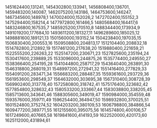 1451624400,131241,
1454302800,133941,
1456808400,136701,
1459483200,140087,
1462075200,143186,
1464753600,146247,
1467345600,148978,1
1470024000,152026,2
1472702400,155152,3
1475294400,158214,4
1477972800,161466,5
1480568400,164417,6
1483246800,167535,7
1485925200,170510,8
1488344400,173934,9
1491019200,177684,10
1493611200,181327,11
1496289600,185025,12
1498881600,189121,13
1501560000,193152,14
1504238400,197035,15
1506830400,200553,16
1509508800,204813,17
1512104400,208832,18
1514782800,212892,19
1517461200,217638,20
1519880400,221659,21
1522555200,226263,22
1525147200,230671,23
1527825600,235194,24
1530417600,239889,25
1533096000,244875,26
1535774400,249550,27
1538366400,254195,28
1541044800,258717,29
1543640400,263891,30
1546318800,268019,31
1548997200,272941,32
1551416400,277829,33
1554091200,283471,34
1556683200,288487,35
1559361600,293729,36
1561953600,298549,37
1564632000,303695,38
1567310400,308728,39
1569902400,313778,40
1572580800,318742,41
1575176400,323682,42
1577854800,328632,43
1580533200,333667,44
1583038800,338205,45
1585713600,343641,46
1588305600,349019,47
1590984000,354559,48
1593576000,359711,49
1596254400,364947,50
1598932800,370025,51
1601524800,375274,52
1604203200,380109,53
1606798800,384866,54
1609477200,389771,55
1612155600,395075,56
1614574800,400106,57
1617249600,407665,58
1619841600,414193,59
1622520000,420173,60
1625112000,431894,61
